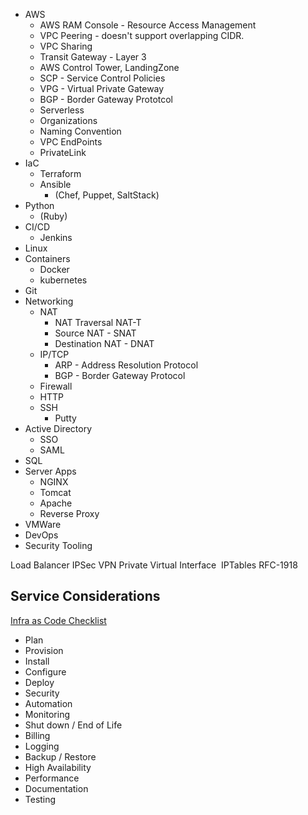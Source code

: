 * AWS
  * AWS RAM Console - Resource Access Management
  * VPC Peering - doesn't support overlapping CIDR.
  * VPC Sharing
  * Transit Gateway - Layer 3
  * AWS Control Tower, LandingZone
  * SCP - Service Control Policies
  * VPG - Virtual Private Gateway
  * BGP - Border Gateway Prototcol
  * Serverless
  * Organizations
  * Naming Convention
  * VPC EndPoints
  * PrivateLink
* IaC
  * Terraform
  * Ansible 
    * (Chef, Puppet, SaltStack)
* Python
  * (Ruby)
* CI/CD
  * Jenkins
* Linux
* Containers
  * Docker
  * kubernetes
* Git
* Networking
  * NAT
    * NAT Traversal NAT-T
    * Source NAT - SNAT
    * Destination NAT - DNAT
  * IP/TCP
    * ARP - Address Resolution Protocol
    * BGP - Border Gateway Protocol
  * Firewall
  * HTTP
  * SSH
    * Putty  
* Active Directory
  * SSO
  * SAML
* SQL
* Server Apps
  * NGINX
  * Tomcat
  * Apache
  * Reverse Proxy
* VMWare
* DevOps
* Security Tooling

Load Balancer
IPSec VPN
Private Virtual Interface 
IPTables
RFC-1918

## Service Considerations
[Infra as Code Checklist](https://www.youtube.com/watch?v=jiWRTuF4yXk)
* Plan
* Provision
* Install
* Configure
* Deploy
* Security
* Automation
* Monitoring
* Shut down / End of Life
* Billing
* Logging
* Backup / Restore
* High Availability
* Performance
* Documentation
* Testing


